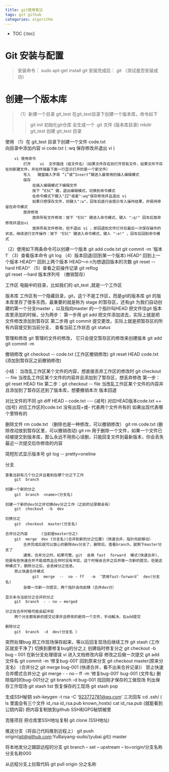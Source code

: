 ```yaml
---
title: git使用笔记
tags: git github
categories: algorithm
---
```


* TOC
{:toc}

# Git  安装与配置
>安装命令： sudo apt-get install git
>安装完成后： git      （测试是否安装成功）

# 创建一个版本库
>（1）新建一个目录       git_test      在git_test目录下创建一个版本库，命令如下
>> git  init     初始化git仓库   会生成一个	.git   文件 	(版本库目录)	
>> mkdir git_test	创建	git_test	目录

使用
（1）在	git_test	目录下创建一个文件	code.txt	
		向目录中添加内容	vi	code.txt         (  :wq  保存修改并退出 vi )

		vi 使用命令
			打开    vi  文件路径（或文件名）（如果文件存在则打开现有文件，如果文件不存在则新建文件，并在终端最下面一行显示打开的是一个新文件）
			写入   键盘输入字母 “i”或“Insert”键进入最常用的插入编辑模式
			保存   
				在插入编辑模式下编辑文件
				按下 “ESC” 键，退出编辑模式，切换到命令模式
				在命令模式下键入"ZZ"或者":wq"保存修改并且退出 vi
				如果只想保存文件，则键入":w"，回车后底行会提示写入操作结果，并保持停留在命令模式
			放弃修改
				放弃所有文件修改：按下 "ESC" 键进入命令模式，键入 ":q!" 回车后放弃修改并退出vi
				放弃所有文件修改，但不退出 vi ，即回退到文件打开后最后一次保存操作的状态，继续进行文件操作：按下 "ESC" 键进入命令模式，键入 ":e!" ，回车后回到命令模式

（2）使用如下两条命令可以创建一个版本
		git	add   code.txt
		git	commit 	 -m  ‘版本1’
（3）查看版本命令
		git   log
（4）版本回退(回到某一个版本)
	HEAD^   回到上一个版本
	HEAD^^  回到上两个版本
	HEAD～n    n为想退回版本的次数
		 git	reset   --hard  HEAD^ 
（5）查看之前操作记录
		git	reflog	
		git 	reset  --hard  版本序列号    （撤销暂存）

工作区
	电脑中的目录，比如我们的   qit_test   ,就是一个工作区

版本库
	工作区有一个隐藏目录，git，这个不是工作区，而是git的版本库
		git 的版本库里存了很多东西，最重要的就是称为 stage 的暂存区，还有git 为我们自动创建的第一个分支master ，以及指向master 的一个指针叫HEAD
	把文件往git 版本库里添加的时候，分为两步：
		第一步用  git  add  把文件添加进去，实际上就是把文件修改添加到暂存区
		第二步用  git  commit  提交更改，实际上就是把暂存区的所有内容提交到当前分支、
	查看当前工作状态
		git  status  

管理和修改
	git 管理的文件的修改， 它只会提交暂存区的修改来创建版本
		git  add   
		git  commit  -m

撤销修改
	git  checkout  --  code.txt    (工作区撤销修改)
	git  reset  HEAD  code.txt   (添加到暂存区之前撤销修改)


小结：
	当改乱工作区某个文件的内容，想直接丢弃工作区的修改时
		git  checkout  --  file
	当改乱工作区某个文件的内容并且添加到了暂存区，想丢弃修改
		第一步：git  reset  HEAD  file
		第二步：git  checkout  --  file
	当改乱工作区某个文件的内容并且添加到了暂存区还到了版本库，想要撤销本次
		版本回退


对比文件的不同
	git  diff  HEAD  –  code.txt
		---  (减号)  对应HEAD版本code.txt
		++  (加号)  对应工作区的code.txt
			没有出现+或- 代表两个文件共有的
			如果出现代表哪个里特有的

删除文件
	rm  code.txt     （删除也是一种修改，可以撤销修改）
	git  rm  code.txt    (删除改动放到暂存区里，可以撤销改动)
		git  rm  用于删除一个文件，如果一个文件已经被提交到版本库，那么永远不用担心误删，只能回复文件到最新版本，你会丢失最近一次提交后你修改的内容

简短形式显示版本号
	git  log 	--  pretty=oneline 


分支
	
	查看当前有几个分之并且看到在哪个分之下工作
		git  branch
	
	创建一个新的分之
		git  branch  <name>(分支名)

	创建一个新的dev分之并切换dev分之工作（之前的记录都会有）
		git  checkout  -b  dev

	切换分之
		git  checkout  master(分支名)

	合并分之内容		(当前是master分之)
		git  merge  dev (分支名)(合并到新的分之位置)（快速合并，指针向前移动）
			合并完成后就可以放心的删除dev分支了，删除后，查看branch，就剩下master分支了
			通常，合并分之时，如果可整，git  会用 fast  forward  模式(快速合并)，但是有些快速合并不能成而且合并时没有冲突，这个时候会合并之后并做一次新的提交。但是这种模式下，删除分之后，会丢掉分之信息。
		禁止快速合并模式
				git  merge  --  no - ff   -m  ‘禁用fast-forward’  dev(分支名)
			会做一次新一次提交，两个指针会向前移（合并dev分）

	显示未与当前分之合并的分之
		git  branch  - - no – merged

	分之在合并时候可能会起冲突
		两个分支都有新的提交记录并且修改的是同一个文件，手动解决，在add提交

	删除分之
		git  branch  -d  dev(分支名 )			


突然处理bug
	把工作现场保存起来，等以后回复现场后继续工作
		git  stash       (工作区就变干净了)
	切换到要修复bug的分之上
	创建临时修复分之		git  checkout  -b  bug – 001
	在新分支处理错误
		vi 进入文档修改内容
		修改之后做一次提交  git add  文件名
							   git  commit  -m  ‘修复bug-001’
	回到原来分支	git  checkout  master(原来分支名)
	（合并分之	git  merge  bug-001	(快递合并，看不出来合并记录)）
	禁止快速合并模式合并分之	git  merge   - - no – ff   -m   ‘修复bug-001’   bug-001 (文件名)
	删除临时的bug-001分之	git  branch  -d  bug-001
	找回刚才保存的工做现场
		列出保存工作现场	git  stash  list
		恢复保存的工现场	git  stash  pop



生成SSH秘钥
	ssh-keygen  -t  rsa  -C  ‘923772781@qq.com’
	三次回车
	cd  .ssh/   ( ls  里面会有三个文件  id_rsa   id_rsa.pub   known_hosts)
	cat  id_rsa.pub  (就能看到公钥内容)
	把内容复制放到github SSH和GPG秘钥被里

克隆项目
	把仓库里SSH地址复制
	git  clone  (SSH地址)

推送分支（将自己代码推到远程上）
	git  push  origin(git@github.com:YuBaiyang-sudo/(yubai.git))  master

将本地发分之跟踪远程的分支
	git  branch  – set – upstream – to=origin/分支名称  分支名称000

从远程分支上拉取代码
	git  pull  origin  分之名称
